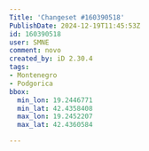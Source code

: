 ```yaml
---
Title: 'Changeset #160390518'
PublishDate: 2024-12-19T11:45:53Z
id: 160390518
user: SMNE
comment: novo
created_by: iD 2.30.4
tags:
- Montenegro
- Podgorica
bbox:
  min_lon: 19.2446771
  min_lat: 42.4358408
  max_lon: 19.2452207
  max_lat: 42.4360584

---
```

